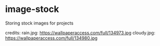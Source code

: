# image-stock
Storing stock images for projects


credits:
rain.jpg: https://wallpaperaccess.com/full/134973.jpg
cloudy.jpg: https://wallpaperaccess.com/full/134980.jpg
